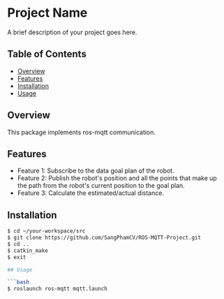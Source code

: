 # Project Name

A brief description of your project goes here.

## Table of Contents

- [Overview](#overview)
- [Features](#features)
- [Installation](#installation)
- [Usage](#usage)

## Overview

This package implements ros-mqtt communication.

## Features

- Feature 1: Subscribe to the data goal plan of the robot.
- Feature 2: Publish the robot's position and all the points that make up the path from the robot's current position to the goal plan.
- Feature 3: Calculate the estimated/actual distance.

## Installation

```bash
$ cd ~/your-workspace/src
$ git clone https://github.com/SangPhamCV/ROS-MQTT-Project.git
$ cd ..
$ catkin_make
$ exit

## Usage

```bash
$ roslaunch ros-mqtt mqtt.launch
